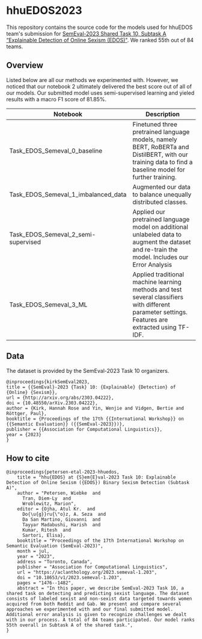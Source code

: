 # hhuEDOS2023

This repository contains the source code for the models used for hhuEDOS team's submission for <a href="https://codalab.lisn.upsaclay.fr/competitions/7124" target="_blank">SemEval-2023 Shared Task 10, Subtask A “Explainable Detection of Online Sexism (EDOS)"</a>. We ranked 55th out of 84 teams.



## Overview

Listed below are all our methods we experimented with. However, we noticed that our notebook 2 ultimately delivered the best score out of all of our models. Our submitted model uses semi-supervised learning and yieled results with a macro F1 score of 81.85%. 

| Notebook | Description |
| ------------- | ------------- |
| Task_EDOS_Semeval_0_baseline  | Finetuned three pretrained language models, namely BERT, RoBERTa and DistilBERT, with our training data to find a baseline model for further training. |
| Task_EDOS_Semeval_1_imbalanced_data | Augmented our data to balance unequally distributed classes.   |
| Task_EDOS_Semeval_2_semi-supervised | Applied our pretrained language model on additional unlabeled data to augment the dataset and re-train the model. Includes our Error Analysis|
| Task_EDOS_Semeval_3_ML | Applied traditional machine learning methods and test several classifiers with different parameter settings. Features are extracted using TF-IDF.|

## Data

The dataset is provided by the SemEval-2023 Task 10 organizers.

```
@inproceedings{kirkSemEval2023,
title = {{SemEval}-2023 {Task} 10: {Explainable} {Detection} of {Online} {Sexism}},
url = {http://arxiv.org/abs/2303.04222},
doi = {10.48550/arXiv.2303.04222},
author = {Kirk, Hannah Rose and Yin, Wenjie and Vidgen, Bertie and Röttger, Paul},
booktitle = {Proceedings of the 17th {{International Workshop}} on {{Semantic Evaluation}} ({{SemEval-2023}})},
publisher = {{Association for Computational Linguistics}},
year = {2023}
}
```

## How to cite

```
@inproceedings{petersen-etal-2023-hhuedos,
    title = "hhu{EDOS} at {S}em{E}val-2023 Task 10: Explainable Detection of Online Sexism ({EDOS}) Binary Sexism Detection (Subtask A)",
    author = "Petersen, Wiebke  and
      Tran, Diem-Ly  and
      Wroblewitz, Marion",
    editor = {Ojha, Atul Kr.  and
      Do{\u{g}}ru{\"o}z, A. Seza  and
      Da San Martino, Giovanni  and
      Tayyar Madabushi, Harish  and
      Kumar, Ritesh  and
      Sartori, Elisa},
    booktitle = "Proceedings of the 17th International Workshop on Semantic Evaluation (SemEval-2023)",
    month = jul,
    year = "2023",
    address = "Toronto, Canada",
    publisher = "Association for Computational Linguistics",
    url = "https://aclanthology.org/2023.semeval-1.203",
    doi = "10.18653/v1/2023.semeval-1.203",
    pages = "1476--1482",
    abstract = "In this paper, we describe SemEval-2023 Task 10, a shared task on detecting and predicting sexist language. The dataset consists of labeled sexist and non-sexist data targeted towards women acquired from both Reddit and Gab. We present and compare several approaches we experimented with and our final submitted model. Additional error analysis is given to recognize challenges we dealt with in our process. A total of 84 teams participated. Our model ranks 55th overall in Subtask A of the shared task.",
}
```
